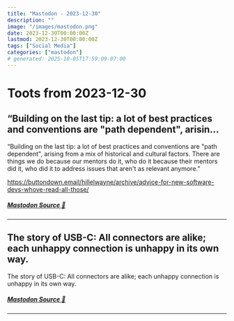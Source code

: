 ```yaml
---
title: "Mastodon - 2023-12-30"
description: ""
image: "/images/mastodon.png"
date: 2023-12-30T00:00:00Z
lastmod: 2023-12-30T00:00:00Z
tags: ["Social Media"]
categories: ["mastodon"]
# generated: 2025-10-05T17:59:09-07:00
---
```


# Toots from 2023-12-30

## “Building on the last tip: a lot of best practices and conventions are "path dependent", arisin...

“Building on the last tip: a lot of best practices and conventions are "path dependent", arising from a mix of historical and cultural factors. There are things we do because our mentors do it, who do it because their mentors did it, who did it to address issues that aren't as relevant anymore.”

<https://buttondown.email/hillelwayne/archive/advice-for-new-software-devs-whove-read-all-those/>

##### [Mastodon Source 🐘](https://hachyderm.io/@mweagle/111670842277207221)

---

## The story of USB-C: All connectors are alike; each unhappy connection is unhappy in its own way.

The story of USB-C: All connectors are alike; each unhappy connection is unhappy in its own way.

##### [Mastodon Source 🐘](https://hachyderm.io/@mweagle/111667386055489071)

---

